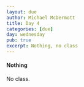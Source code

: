 ```yaml
---
layout: due
author: Michael McDermott
title: Day 4
categories: [due]
day: wednesday
pub: true
excerpt: Nothing, no class
---
```

#### Nothing
No class.
